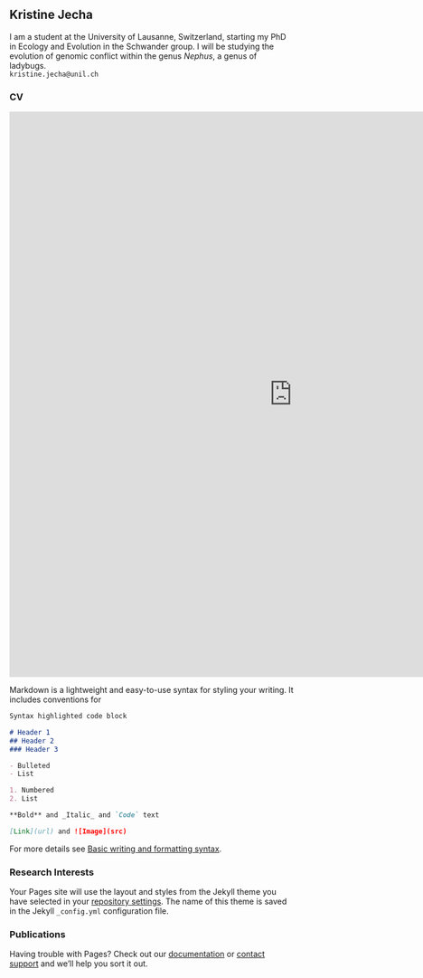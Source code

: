 ## Kristine Jecha

I am a student at the University of Lausanne, Switzerland, starting my PhD in Ecology and Evolution in the Schwander group. I will be studying the evolution of genomic conflict within the genus _Nephus_, a genus of ladybugs.  
`kristine.jecha@unil.ch`  

### CV

<embed src="https://kriskaykj.github.io/KristineCV2022.pdf" width="1000" height="1000" type="application/pdf"/>


Markdown is a lightweight and easy-to-use syntax for styling your writing. It includes conventions for

```markdown
Syntax highlighted code block

# Header 1
## Header 2
### Header 3

- Bulleted
- List

1. Numbered
2. List

**Bold** and _Italic_ and `Code` text

[Link](url) and ![Image](src)
```

For more details see [Basic writing and formatting syntax](https://docs.github.com/en/github/writing-on-github/getting-started-with-writing-and-formatting-on-github/basic-writing-and-formatting-syntax).

### Research Interests

Your Pages site will use the layout and styles from the Jekyll theme you have selected in your [repository settings](https://github.com/kriskaykj/kriskaykj.github.io/settings/pages). The name of this theme is saved in the Jekyll `_config.yml` configuration file.

### Publications

Having trouble with Pages? Check out our [documentation](https://docs.github.com/categories/github-pages-basics/) or [contact support](https://support.github.com/contact) and we’ll help you sort it out.
